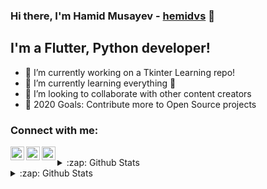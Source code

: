 ### Hi there, I'm Hamid Musayev - [hemidvs](hemidvsmusayev@gmail.com) 👋
## I'm a Flutter, Python developer!



- 🔭 I’m currently working on a Tkinter Learning repo!
- 🌱 I’m currently learning everything 🤣
- 👯 I’m looking to collaborate with other content creators
- 🥅 2020 Goals: Contribute more to Open Source projects

### Connect with me:

[<img align="left" alt="hemidvsmusayev24 | Facebook" width="22px" src="https://cdn.jsdelivr.net/npm/simple-icons@3.6.0/icons/facebook.svg" />](https://www.facebook.com/hemidvsmusayev24)
[<img align="left" alt="hemidvsmusayev@gmail.com | Gmail" width="22px" src="https://cdn.jsdelivr.net/npm/simple-icons@3.6.0/icons/gmail.svg" />](hemidvsmusayev@gmail.com)
[<img align="left" alt="hemidvs | Instagram" width="22px" src="https://cdn.jsdelivr.net/npm/simple-icons@v3/icons/instagram.svg" />](https://www.instagram.com/hemidvs/)

<br />

<details>
  <summary>:zap: Github Stats</summary>

  <img align="left" alt="Hamid's Github Stats" src="https://github-readme-stats.codestackr.vercel.app/api?username=hemidvs&show_icons=true&hide_border=true" />

</details>


<details>
  <summary>:zap: Github Stats</summary>

  <img align="left" alt="Hamid's Github Stats" src="https://github-readme-stats.vercel.app/api/top-langs/?username=hemidvs&hide=html,java,objective-c" />

</details>